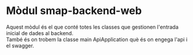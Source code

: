 # Mòdul smap-backend-web

Aquest mòdul és el que conté totes les classes que gestionen l'entrada inicial de dades al backend.  
També és on trobem la classe main ApiApplication què és on engega l'api i el swagger.  

